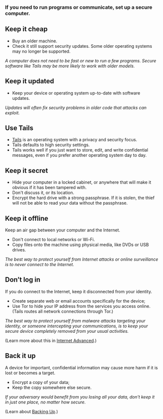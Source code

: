[Title]: # (Create a Secure Computer)
[Order]: # (3)

### If you need to run programs or communicate, set up a secure computer.

## Keep it cheap
 
*	Buy an older machine. 
*	Check it still support security updates. Some older operating systems may no longer be supported. 

*A computer does not need to be fast or new to run a few programs. Secure software like Tails may be more likely to work with older models.*

## Keep it updated

*	Keep your device or operating system up-to-date with software updates. 

*Updates will often fix security problems in older code that attacks can exploit.*

## Use Tails

* [Tails](https://tails.boum.org/) is an operating system with a privacy and security focus.
* Tails defaults to high security settings.
* Tails works well if you just want to store, edit, and write confidential messages, even if you prefer another operating system day to day. 

## Keep it secret

*	Hide your computer in a locked cabinet, or anywhere that will make it obvious if it has been tampered with. 
*  Don't discuss it, or its location. 
*	Encrypt the hard drive with a strong passphrase. If it is stolen, the thief will not be able to read your data without the passphrase.

## Keep it offline 

Keep an air gap between your computer and the Internet. 

*	Don't connect to local networks or Wi-Fi.
*  Copy files onto the machine using physical media, like DVDs or USB drives. 

*The best way to protect yourself from Internet attacks or online surveillance is to never connect to the Internet.* 

## Don’t log in 

If you do connect to the Internet, keep it disconnected from your identity. 

*	Create separate web or email accounts specifically for the device;
*  	Use Tor to hide your IP address from the services you access online. (Tails routes all network connections through Tor.)

*The best way to protect yourself from malware attacks targeting your identity, or someone intercepting your communications, is to keep your secure device completely removed from your usual activities.*  

(Learn more about this in [Internet Advanced](umbrella://lesson/the-internet/1).) 

## Back it up

A device for important, confidential information may cause more harm if it is lost or becomes a target. 

*	Encrypt a copy of your data;
* 	Keep the copy somewhere else secure.

*If your adversary would benefit from you losing all your data, don't keep it in just one place, no matter how secure.*

(Learn about [Backing Up](umbrella://lesson/backing-up).)

